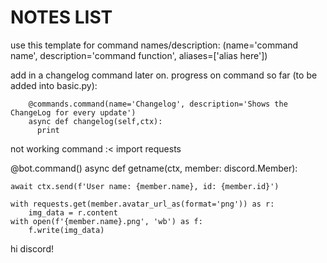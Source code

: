 # NOTES LIST

use this template for command names/description: (name='command name', description='command function', aliases=['alias here'])

add in a changelog command later on. progress on command so far (to be added into basic.py):
```
    @commands.command(name='Changelog', description='Shows the ChangeLog for every update')
    async def changelog(self,ctx):
      print 
```

not working command :<
import requests

@bot.command()
async def getname(ctx, member: discord.Member):

    await ctx.send(f'User name: {member.name}, id: {member.id}')

    with requests.get(member.avatar_url_as(format='png')) as r:
        img_data = r.content
    with open(f'{member.name}.png', 'wb') as f:
        f.write(img_data)

hi discord!